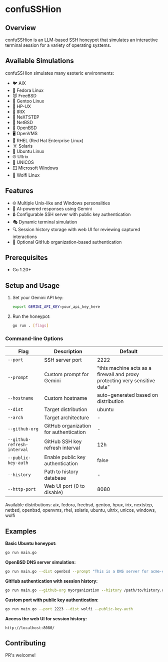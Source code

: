 # confuSSHion

## Overview

confuSSHion is an LLM-based SSH honeypot that simulates an interactive terminal session for a variety of operating systems.

## Available Simulations

confuSSHion simulates many esoteric environments:

- 🐦 AIX
- 🦊 Fedora Linux
- 😈 FreeBSD
- 🧠 Gentoo Linux
- 🦑 HP-UX
- 🌈 IRIX
- 🍎 NeXTSTEP
- 🔷 NetBSD
- 🐡 OpenBSD
- 🖥️ OpenVMS
- 🎩 RHEL (Red Hat Enterprise Linux)
- ☀️ Solaris
- 🐧 Ubuntu Linux
- 🌐 Ultrix
- 🧮 UNICOS
- 🪟 Microsoft Windows
- 🐙 Wolfi Linux

## Features

- 🌐 Multiple Unix-like and Windows personalities
- 🤖 AI-powered responses using Gemini
- 🔒 Configurable SSH server with public key authentication
- 🎭 Dynamic terminal simulation
- 🔍 Session history storage with web UI for reviewing captured interactions
- 🔐 Optional GitHub organization-based authentication

## Prerequisites

- Go 1.20+

## Setup and Usage

1. Set your Gemini API key:
   ```bash
   export GEMINI_API_KEY=your_api_key_here
   ```

2. Run the honeypot:
   ```bash
   go run . [flags]
   ```

### Command-line Options

| Flag | Description | Default |
|------|-------------|---------|
| `--port` | SSH server port | 2222 |
| `--prompt` | Custom prompt for Gemini | "this machine acts as a firewall and proxy protecting very sensitive data" |
| `--hostname` | Custom hostname | auto-generated based on distribution |
| `--dist` | Target distribution | ubuntu |
| `--arch` | Target architecture | - |
| `--github-org` | GitHub organization for authentication | - |
| `--github-refresh-interval` | GitHub SSH key refresh interval | 12h |
| `--public-key-auth` | Enable public key authentication | false |
| `--history` | Path to history database | - |
| `--http-port` | Web UI port (0 to disable) | 8080 |

Available distributions: aix, fedora, freebsd, gentoo, hpux, irix, nextstep, netbsd, openbsd, openvms, rhel, solaris, ubuntu, ultrix, unicos, windows, wolfi

## Examples

**Basic Ubuntu honeypot:**
```bash
go run main.go
```

**OpenBSD DNS server simulation:**
```bash
go run main.go --dist openbsd --prompt "This is a DNS server for acme-corp.com"
```

**GitHub authentication with session history:**
```bash
go run main.go --github-org myorganization --history /path/to/history.db
```

**Custom port with public key authentication:**
```bash
go run main.go --port 2223 --dist wolfi --public-key-auth
```

**Access the web UI for session history:**
```
http://localhost:8080/
```

## Contributing

PR's welcome!
